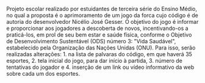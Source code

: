 Projeto escolar realizado por estuidantes de terceira série do Ensino Médio, no qual a proposta é o aprimoramento de um jogo da forca cujo código é de autoria do desenvolvedor Nicélio José Gesser. O objetivo do jogo é informar e proporcionar aos jogadores a descoberta de novos, incentivando-os a praticá-los, em prol de seu bem estar e saúde física, conforme o Objetivo de Desenvolvimento Sustentável (ODS) número 3: "Vida Saudável", estabelecido pela Organização das Nações Unidas (ONU). Para isso, serão realizadas alterações: 1. na lista de palvaras do código, em que haverá 35 esportes, 2. tela inicial do jogo, para dar início à partida, 3. número de tentativas do jogador e 4. inserção de um link ou vídeo informativo da web sobre cada um dos esportes.
